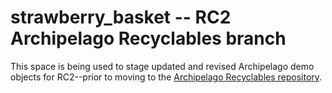 # strawberry_basket -- RC2 Archipelago Recyclables branch
This space is being used to stage updated and revised Archipelago demo objects for RC2--prior to moving to the [Archipelago Recyclables repository](https://github.com/esmero/archipelago-recyclables).

